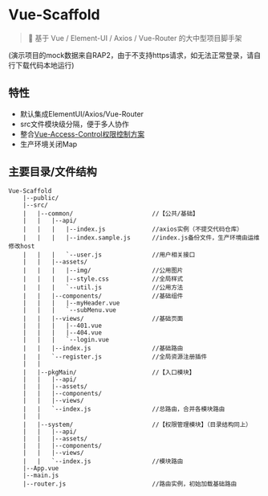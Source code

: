 
# Vue-Scaffold

> :ring: 基于 Vue / Element-UI / Axios / Vue-Router 的大中型项目脚手架

(演示项目的mock数据来自RAP2，由于不支持https请求，如无法正常登录，请自行下载代码本地运行)

## 特性

- 默认集成ElementUI/Axios/Vue-Router
- src文件模块级分隔，便于多人协作
- 整合[Vue-Access-Control权限控制方案](https://github.com/tower1229/Vue-Access-Control)
- 生产环境关闭Map

## 主要目录/文件结构

```
Vue-Scaffold
    |--public/
    |--src/
    |   |--common/                      //【公共/基础】
    |   |   |--api/
    |   |   |   |--index.js             //axios实例（不提交代码仓库）
    |   |   |   |--index.sample.js      //index.js备份文件，生产环境由运维修改host
    |   |   |   `--user.js              //用户相关接口
    |   |   |--assets/
    |   |   |   |--img/                 //公用图片
    |   |   |   |--style.css            //全局样式
    |   |   |   `--util.js              //公用方法
    |   |   |--components/              //基础组件
    |   |   |   |--myHeader.vue
    |   |   |   `--subMenu.vue
    |   |   |--views/                   //基础页面
    |   |   |   |--401.vue
    |   |   |   |--404.vue
    |   |   |   `--login.vue
    |   |   |--index.js                 //基础路由
    |   |   `--register.js              //全局资源注册插件
    |   |
    |   |--pkgMain/                     //【入口模块】
    |   |   |--api/
    |   |   |--assets/
    |   |   |--components/
    |   |   |--views/
    |   |   `--index.js                 //总路由，合并各模块路由
    |   |
    |   |--system/                      //【权限管理模块】（目录结构同上）
    |   |   |--api/
    |   |   |--assets/
    |   |   |--components/
    |   |   |--views/
    |   |   `--index.js                 //模块路由
    |--App.vue
    |--main.js
    |--router.js                        //路由实例，初始加载基础路由

```
